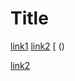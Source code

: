 # Title

[link1](https://something.com)
[link2](some-thing.html)
[    () 

[link2](some-thing.html)

